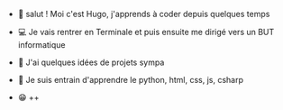 - 👋 salut ! Moi c'est Hugo, j'apprends à coder depuis quelques temps
- 💻 Je vais rentrer en Terminale et puis ensuite me dirigé vers un BUT informatique
- 🎅 J'ai quelques idées de projets sympa
- 🎈 Je suis entrain d'apprendre le python, html, css, js, csharp

- 😁 ++
